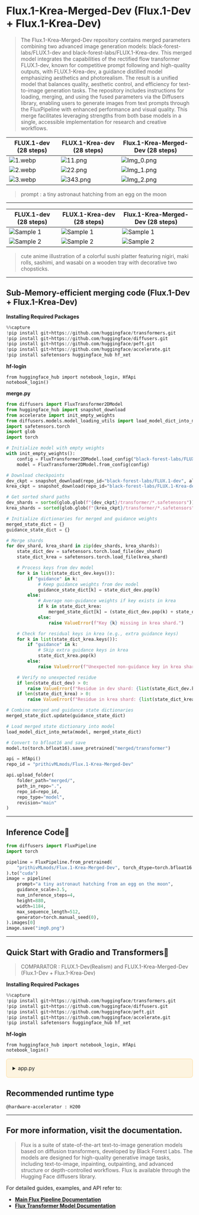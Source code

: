 
# **Flux.1-Krea-Merged-Dev (Flux.1-Dev + Flux.1-Krea-Dev)**

> The Flux.1-Krea-Merged-Dev repository contains merged parameters combining two advanced image generation models: black-forest-labs/FLUX.1-dev and black-forest-labs/FLUX.1-Krea-dev. This merged model integrates the capabilities of the rectified flow transformer FLUX.1-dev, known for competitive prompt following and high-quality outputs, with FLUX.1-Krea-dev, a guidance distilled model emphasizing aesthetics and photorealism. The result is a unified model that balances quality, aesthetic control, and efficiency for text-to-image generation tasks. The repository includes instructions for loading, merging, and using the fused parameters via the Diffusers library, enabling users to generate images from text prompts through the FluxPipeline with enhanced performance and visual quality. This merge facilitates leveraging strengths from both base models in a single, accessible implementation for research and creative workflows.

| FLUX.1-dev (28 steps) | FLUX.1-Krea-dev (28 steps) | **Flux.1-Krea-Merged-Dev (28 steps)** |
|-----------------------|---------------------------|----------------------------------|
| ![1.webp](https://cdn-uploads.huggingface.co/production/uploads/65bb837dbfb878f46c77de4c/zWOpQgGxaC_SYjdmevQ3y.webp) | ![11.png](https://cdn-uploads.huggingface.co/production/uploads/65bb837dbfb878f46c77de4c/YNLGuhlybdrOIsghT-yeP.png) | ![Img_0.png](https://cdn-uploads.huggingface.co/production/uploads/65bb837dbfb878f46c77de4c/3CT_hwrzKIEn4I02qWwkS.png) |
| ![2.webp](https://cdn-uploads.huggingface.co/production/uploads/65bb837dbfb878f46c77de4c/6TzAd5Gl5rtzZy5A7cDbt.webp) | ![22.png](https://cdn-uploads.huggingface.co/production/uploads/65bb837dbfb878f46c77de4c/NV54aLXFPxjWiOSY74W_m.png) | ![Img_1.png](https://cdn-uploads.huggingface.co/production/uploads/65bb837dbfb878f46c77de4c/AqUJQ3A3ewjcLXCb84Ufb.png) |
| ![3.webp](https://cdn-uploads.huggingface.co/production/uploads/65bb837dbfb878f46c77de4c/nqnhwVh0I23v6pGgGEVD6.webp) | ![343.png](https://cdn-uploads.huggingface.co/production/uploads/65bb837dbfb878f46c77de4c/eH5y3zkLDkVy1voEHdm3P.png) | ![Img_2.png](https://cdn-uploads.huggingface.co/production/uploads/65bb837dbfb878f46c77de4c/5jhpXxIfwaPeolYbinoF4.png) |

> prompt : a tiny astronaut hatching from an egg on the moon

---

| FLUX.1-dev (28 steps) | FLUX.1-Krea-dev (28 steps) | Flux.1-Krea-Merged-Dev (28 steps) |
|------------------------|-----------------------------|------------------------------------|
| ![Sample 1](https://cdn-uploads.huggingface.co/production/uploads/65bb837dbfb878f46c77de4c/0jHC3wC-SuZ6QlAyPSc8I.webp) | ![Sample 1](https://cdn-uploads.huggingface.co/production/uploads/65bb837dbfb878f46c77de4c/YqOxPGJpTUxV_0EclDfG4.png) | ![Sample 1](https://cdn-uploads.huggingface.co/production/uploads/65bb837dbfb878f46c77de4c/FMnSGYDrZjLwQ3_KVG10B.png) |
| ![Sample 2](https://cdn-uploads.huggingface.co/production/uploads/65bb837dbfb878f46c77de4c/Ezx2_B--lN_LgENleaknq.webp) | ![Sample 2](https://cdn-uploads.huggingface.co/production/uploads/65bb837dbfb878f46c77de4c/8D5Cr5qtj3Dv1kI0A8_pa.png) | ![Sample 2](https://cdn-uploads.huggingface.co/production/uploads/65bb837dbfb878f46c77de4c/mujudYA5Yvm6x9me-lDBp.png) |

> cute anime illustration of a colorful sushi platter featuring nigiri, maki rolls, sashimi, and wasabi on a wooden tray with decorative two chopsticks.

---

## **Sub-Memory-efficient merging code (Flux.1-Dev + Flux.1-Krea-Dev)**

**Installing Required Packages** 

```py
%%capture
!pip install git+https://github.com/huggingface/transformers.git
!pip install git+https://github.com/huggingface/diffusers.git
!pip install git+https://github.com/huggingface/peft.git
!pip install git+https://github.com/huggingface/accelerate.git
!pip install safetensors huggingface_hub hf_xet
```
**hf-login**

```
from huggingface_hub import notebook_login, HfApi
notebook_login()
```

**merge.py**

```py
from diffusers import FluxTransformer2DModel
from huggingface_hub import snapshot_download
from accelerate import init_empty_weights
from diffusers.models.model_loading_utils import load_model_dict_into_meta
import safetensors.torch
import glob
import torch

# Initialize model with empty weights
with init_empty_weights():
    config = FluxTransformer2DModel.load_config("black-forest-labs/FLUX.1-dev", subfolder="transformer")
    model = FluxTransformer2DModel.from_config(config)

# Download checkpoints
dev_ckpt = snapshot_download(repo_id="black-forest-labs/FLUX.1-dev", allow_patterns="transformer/*")
krea_ckpt = snapshot_download(repo_id="black-forest-labs/FLUX.1-Krea-dev", allow_patterns="transformer/*")

# Get sorted shard paths
dev_shards = sorted(glob.glob(f"{dev_ckpt}/transformer/*.safetensors"))
krea_shards = sorted(glob.glob(f"{krea_ckpt}/transformer/*.safetensors"))

# Initialize dictionaries for merged and guidance weights
merged_state_dict = {}
guidance_state_dict = {}

# Merge shards
for dev_shard, krea_shard in zip(dev_shards, krea_shards):
    state_dict_dev = safetensors.torch.load_file(dev_shard)
    state_dict_krea = safetensors.torch.load_file(krea_shard)

    # Process keys from dev model
    for k in list(state_dict_dev.keys()):
        if "guidance" in k:
            # Keep guidance weights from dev model
            guidance_state_dict[k] = state_dict_dev.pop(k)
        else:
            # Average non-guidance weights if key exists in krea
            if k in state_dict_krea:
                merged_state_dict[k] = (state_dict_dev.pop(k) + state_dict_krea.pop(k)) / 2
            else:
                raise ValueError(f"Key {k} missing in krea shard.")

    # Check for residual keys in krea (e.g., extra guidance keys)
    for k in list(state_dict_krea.keys()):
        if "guidance" in k:
            # Skip extra guidance keys in krea
            state_dict_krea.pop(k)
        else:
            raise ValueError(f"Unexpected non-guidance key in krea shard: {k}")

    # Verify no unexpected residue
    if len(state_dict_dev) > 0:
        raise ValueError(f"Residue in dev shard: {list(state_dict_dev.keys())}")
    if len(state_dict_krea) > 0:
        raise ValueError(f"Residue in krea shard: {list(state_dict_krea.keys())}")

# Combine merged and guidance state dictionaries
merged_state_dict.update(guidance_state_dict)

# Load merged state dictionary into model
load_model_dict_into_meta(model, merged_state_dict)

# Convert to bfloat16 and save
model.to(torch.bfloat16).save_pretrained("merged/transformer")
```


```py
api = HfApi()
repo_id = "prithivMLmods/Flux.1-Krea-Merged-Dev"

api.upload_folder(
    folder_path="merged/",
    path_in_repo=".",
    repo_id=repo_id,
    repo_type="model",
    revision="main"
)
```

---

## Inference Code🧨

```py
from diffusers import FluxPipeline
import torch

pipeline = FluxPipeline.from_pretrained(
    "prithivMLmods/Flux.1-Krea-Merged-Dev", torch_dtype=torch.bfloat16
).to("cuda")
image = pipeline(
    prompt="a tiny astronaut hatching from an egg on the moon",
    guidance_scale=3.5,
    num_inference_steps=4,
    height=880,
    width=1184,
    max_sequence_length=512,
    generator=torch.manual_seed(0),
).images[0]
image.save("img0.png")
```

---

## Quick Start with Gradio and Transformers🤗

> COMPARATOR : FLUX.1-Dev(Realism) and FLUX.1-Krea-Merged-Dev (Flux.1-Dev + Flux.1-Krea-Dev)

**Installing Required Packages** 

```py
%%capture
!pip install git+https://github.com/huggingface/transformers.git
!pip install git+https://github.com/huggingface/diffusers.git
!pip install git+https://github.com/huggingface/peft.git
!pip install git+https://github.com/huggingface/accelerate.git
!pip install safetensors huggingface_hub hf_xet
```

**hf-login**

```
from huggingface_hub import notebook_login, HfApi
notebook_login()
```

<div style="
    background: rgba(255, 193, 61, 0.15);
    padding: 16px;
    border-radius: 6px;
    border: 1px solid rgba(255, 165, 0, 0.3);
    margin: 16px 0;
">

<details>
  <summary>app.py</summary>

```py
import spaces
import gradio as gr
import torch
from PIL import Image
from diffusers import DiffusionPipeline, AutoencoderTiny, AutoencoderKL
import random
import uuid
from typing import Tuple, Union, List, Optional, Any, Dict
import numpy as np
import time
import zipfile
from transformers import CLIPTextModel, CLIPTokenizer, T5EncoderModel, T5TokenizerFast

# Description for the app
DESCRIPTION = """## flux comparator hpc/."""

# Helper functions
def save_image(img):
    unique_name = str(uuid.uuid4()) + ".png"
    img.save(unique_name)
    return unique_name

def randomize_seed_fn(seed: int, randomize_seed: bool) -> int:
    if randomize_seed:
        seed = random.randint(0, MAX_SEED)
    return seed

MAX_SEED = np.iinfo(np.int32).max
MAX_IMAGE_SIZE = 2048

# Load pipelines for both models
# Flux.1-dev-realism
base_model_dev = "black-forest-labs/FLUX.1-dev"
pipe_dev = DiffusionPipeline.from_pretrained(base_model_dev, torch_dtype=torch.bfloat16)
lora_repo = "strangerzonehf/Flux-Super-Realism-LoRA"
trigger_word = "Super Realism"
pipe_dev.load_lora_weights(lora_repo)
pipe_dev.to("cuda")

# Flux.1-krea
dtype = torch.bfloat16
device = "cuda" if torch.cuda.is_available() else "cpu"
taef1 = AutoencoderTiny.from_pretrained("madebyollin/taef1", torch_dtype=dtype).to(device)
good_vae = AutoencoderKL.from_pretrained("prithivMLmods/Flux.1-Krea-Merged-Dev", subfolder="vae", torch_dtype=dtype).to(device)
pipe_krea = DiffusionPipeline.from_pretrained("prithivMLmods/Flux.1-Krea-Merged-Dev", torch_dtype=dtype, vae=taef1).to(device)

# Define the flux_pipe_call_that_returns_an_iterable_of_images for flux.1-krea
@torch.inference_mode()
def flux_pipe_call_that_returns_an_iterable_of_images(
    self,
    prompt: Union[str, List[str]] = None,
    prompt_2: Optional[Union[str, List[str]]] = None,
    height: Optional[int] = None,
    width: Optional[int] = None,
    num_inference_steps: int = 28,
    timesteps: List[int] = None,
    guidance_scale: float = 3.5,
    num_images_per_prompt: Optional[int] = 1,
    generator: Optional[Union[torch.Generator, List[torch.Generator]]] = None,
    latents: Optional[torch.FloatTensor] = None,
    prompt_embeds: Optional[torch.FloatTensor] = None,
    pooled_prompt_embeds: Optional[torch.FloatTensor] = None,
    output_type: Optional[str] = "pil",
    return_dict: bool = True,
    joint_attention_kwargs: Optional[Dict[str, Any]] = None,
    max_sequence_length: int = 512,
    good_vae: Optional[Any] = None,
):
    height = height or self.default_sample_size * self.vae_scale_factor
    width = width or self.default_sample_size * self.vae_scale_factor

    self.check_inputs(
        prompt,
        prompt_2,
        height,
        width,
        prompt_embeds=prompt_embeds,
        pooled_prompt_embeds=pooled_prompt_embeds,
        max_sequence_length=max_sequence_length,
    )

    self._guidance_scale = guidance_scale
    self._joint_attention_kwargs = joint_attention_kwargs
    self._interrupt = False

    batch_size = 1 if isinstance(prompt, str) else len(prompt)
    device = self._execution_device

    lora_scale = joint_attention_kwargs.get("scale", None) if joint_attention_kwargs is not None else None
    prompt_embeds, pooled_prompt_embeds, text_ids = self.encode_prompt(
        prompt=prompt,
        prompt_2=prompt_2,
        prompt_embeds=prompt_embeds,
        pooled_prompt_embeds=pooled_prompt_embeds,
        device=device,
        num_images_per_prompt=num_images_per_prompt,
        max_sequence_length=max_sequence_length,
        lora_scale=lora_scale,
    )

    num_channels_latents = self.transformer.config.in_channels // 4
    latents, latent_image_ids = self.prepare_latents(
        batch_size * num_images_per_prompt,
        num_channels_latents,
        height,
        width,
        prompt_embeds.dtype,
        device,
        generator,
        latents,
    )

    sigmas = np.linspace(1.0, 1 / num_inference_steps, num_inference_steps)
    image_seq_len = latents.shape[1]
    mu = calculate_shift(
        image_seq_len,
        self.scheduler.config.base_image_seq_len,
        self.scheduler.config.max_image_seq_len,
        self.scheduler.config.base_shift,
        self.scheduler.config.max_shift,
    )
    timesteps, num_inference_steps = retrieve_timesteps(
        self.scheduler,
        num_inference_steps,
        device,
        timesteps,
        sigmas,
        mu=mu,
    )
    self._num_timesteps = len(timesteps)

    guidance = torch.full([1], guidance_scale, device=device, dtype=torch.float32).expand(latents.shape[0]) if self.transformer.config.guidance_embeds else None

    for i, t in enumerate(timesteps):
        if self.interrupt:
            continue

        timestep = t.expand(latents.shape[0]).to(latents.dtype)

        noise_pred = self.transformer(
            hidden_states=latents,
            timestep=timestep / 1000,
            guidance=guidance,
            pooled_projections=pooled_prompt_embeds,
            encoder_hidden_states=prompt_embeds,
            txt_ids=text_ids,
            img_ids=latent_image_ids,
            joint_attention_kwargs=self.joint_attention_kwargs,
            return_dict=False,
        )[0]

        latents_for_image = self._unpack_latents(latents, height, width, self.vae_scale_factor)
        latents_for_image = (latents_for_image / self.vae.config.scaling_factor) + self.vae.config.shift_factor
        image = self.vae.decode(latents_for_image, return_dict=False)[0]
        yield self.image_processor.postprocess(image, output_type=output_type)[0]
        
        latents = self.scheduler.step(noise_pred, t, latents, return_dict=False)[0]
        torch.cuda.empty_cache()

    latents = self._unpack_latents(latents, height, width, self.vae_scale_factor)
    latents = (latents / good_vae.config.scaling_factor) + good_vae.config.shift_factor
    image = good_vae.decode(latents, return_dict=False)[0]
    self.maybe_free_model_hooks()
    torch.cuda.empty_cache()
    yield self.image_processor.postprocess(image, output_type=output_type)[0]

pipe_krea.flux_pipe_call_that_returns_an_iterable_of_images = flux_pipe_call_that_returns_an_iterable_of_images.__get__(pipe_krea)

# Helper functions for flux.1-krea
def calculate_shift(
    image_seq_len,
    base_seq_len: int = 256,
    max_seq_len: int = 4096,
    base_shift: float = 0.5,
    max_shift: float = 1.16,
):
    m = (max_shift - base_shift) / (max_seq_len - base_seq_len)
    b = base_shift - m * base_seq_len
    mu = image_seq_len * m + b
    return mu

def retrieve_timesteps(
    scheduler,
    num_inference_steps: Optional[int] = None,
    device: Optional[Union[str, torch.device]] = None,
    timesteps: Optional[List[int]] = None,
    sigmas: Optional[List[float]] = None,
    **kwargs,
):
    if timesteps is not None and sigmas is not None:
        raise ValueError("Only one of `timesteps` or `sigmas` can be passed.")
    if timesteps is not None:
        scheduler.set_timesteps(timesteps=timesteps, device=device, **kwargs)
        timesteps = scheduler.timesteps
        num_inference_steps = len(timesteps)
    elif sigmas is not None:
        scheduler.set_timesteps(sigmas=sigmas, device=device, **kwargs)
        timesteps = scheduler.timesteps
        num_inference_steps = len(timesteps)
    else:
        scheduler.set_timesteps(num_inference_steps, device=device, **kwargs)
        timesteps = scheduler.timesteps
    return timesteps, num_inference_steps

# Styles for flux.1-dev-realism
style_list = [
    {"name": "3840 x 2160", "prompt": "hyper-realistic 8K image of {prompt}. ultra-detailed, lifelike, high-resolution, sharp, vibrant colors, photorealistic", "negative_prompt": ""},
    {"name": "2560 x 1440", "prompt": "hyper-realistic 4K image of {prompt}. ultra-detailed, lifelike, high-resolution, sharp, vibrant colors, photorealistic", "negative_prompt": ""},
    {"name": "HD+", "prompt": "hyper-realistic 2K image of {prompt}. ultra-detailed, lifelike, high-resolution, sharp, vibrant colors, photorealistic", "negative_prompt": ""},
    {"name": "Style Zero", "prompt": "{prompt}", "negative_prompt": ""},
]

styles = {k["name"]: (k["prompt"], k["negative_prompt"]) for k in style_list}
DEFAULT_STYLE_NAME = "3840 x 2160"
STYLE_NAMES = list(styles.keys())

def apply_style(style_name: str, positive: str) -> Tuple[str, str]:
    p, n = styles.get(style_name, styles[DEFAULT_STYLE_NAME])
    return p.replace("{prompt}", positive), n

# Generation function for flux.1-dev-realism
@spaces.GPU
def generate_dev(
    prompt: str,
    negative_prompt: str = "",
    use_negative_prompt: bool = False,
    seed: int = 0,
    width: int = 1024,
    height: int = 1024,
    guidance_scale: float = 3,
    randomize_seed: bool = False,
    style_name: str = DEFAULT_STYLE_NAME,
    num_inference_steps: int = 30,
    num_images: int = 1,
    zip_images: bool = False,
    progress=gr.Progress(track_tqdm=True),
):
    positive_prompt, style_negative_prompt = apply_style(style_name, prompt)
    
    if use_negative_prompt:
        final_negative_prompt = style_negative_prompt + " " + negative_prompt
    else:
        final_negative_prompt = style_negative_prompt
    
    final_negative_prompt = final_negative_prompt.strip()
    
    if trigger_word:
        positive_prompt = f"{trigger_word} {positive_prompt}"
    
    seed = int(randomize_seed_fn(seed, randomize_seed))
    generator = torch.Generator(device="cuda").manual_seed(seed)
    
    start_time = time.time()
    
    images = pipe_dev(
        prompt=positive_prompt,
        negative_prompt=final_negative_prompt if final_negative_prompt else None,
        width=width,
        height=height,
        guidance_scale=guidance_scale,
        num_inference_steps=num_inference_steps,
        num_images_per_prompt=num_images,
        generator=generator,
        output_type="pil",
    ).images
    
    end_time = time.time()
    duration = end_time - start_time
    
    image_paths = [save_image(img) for img in images]
    
    zip_path = None
    if zip_images:
        zip_name = str(uuid.uuid4()) + ".zip"
        with zipfile.ZipFile(zip_name, 'w') as zipf:
            for i, img_path in enumerate(image_paths):
                zipf.write(img_path, arcname=f"Img_{i}.png")
        zip_path = zip_name
    
    return image_paths, seed, f"{duration:.2f}", zip_path

# Generation function for flux.1-krea
@spaces.GPU
def generate_krea(
    prompt: str,
    seed: int = 0,
    width: int = 1024,
    height: int = 1024,
    guidance_scale: float = 4.5,
    randomize_seed: bool = False,
    num_inference_steps: int = 28,
    num_images: int = 1,
    zip_images: bool = False,
    progress=gr.Progress(track_tqdm=True),
):
    if randomize_seed:
        seed = random.randint(0, MAX_SEED)
    generator = torch.Generator().manual_seed(seed)
    
    start_time = time.time()
    
    images = []
    for _ in range(num_images):
        final_img = list(pipe_krea.flux_pipe_call_that_returns_an_iterable_of_images(
            prompt=prompt,
            guidance_scale=guidance_scale,
            num_inference_steps=num_inference_steps,
            width=width,
            height=height,
            generator=generator,
            output_type="pil",
            good_vae=good_vae,
        ))[-1]  # Take the final image only
        images.append(final_img)
    
    end_time = time.time()
    duration = end_time - start_time
    
    image_paths = [save_image(img) for img in images]
    
    zip_path = None
    if zip_images:
        zip_name = str(uuid.uuid4()) + ".zip"
        with zipfile.ZipFile(zip_name, 'w') as zipf:
            for i, img_path in enumerate(image_paths):
                zipf.write(img_path, arcname=f"Img_{i}.png")
        zip_path = zip_name
    
    return image_paths, seed, f"{duration:.2f}", zip_path

# Main generation function to handle model choice
@spaces.GPU
def generate(
    model_choice: str,
    prompt: str,
    negative_prompt: str = "",
    use_negative_prompt: bool = False,
    seed: int = 0,
    width: int = 1024,
    height: int = 1024,
    guidance_scale: float = 3,
    randomize_seed: bool = False,
    style_name: str = DEFAULT_STYLE_NAME,
    num_inference_steps: int = 30,
    num_images: int = 1,
    zip_images: bool = False,
    progress=gr.Progress(track_tqdm=True),
):
    if model_choice == "flux.1-dev-realism":
        return generate_dev(
            prompt=prompt,
            negative_prompt=negative_prompt,
            use_negative_prompt=use_negative_prompt,
            seed=seed,
            width=width,
            height=height,
            guidance_scale=guidance_scale,
            randomize_seed=randomize_seed,
            style_name=style_name,
            num_inference_steps=num_inference_steps,
            num_images=num_images,
            zip_images=zip_images,
            progress=progress,
        )
    elif model_choice == "flux.1-krea-merged-dev":
        return generate_krea(
            prompt=prompt,
            seed=seed,
            width=width,
            height=height,
            guidance_scale=guidance_scale,
            randomize_seed=randomize_seed,
            num_inference_steps=num_inference_steps,
            num_images=num_images,
            zip_images=zip_images,
            progress=progress,
        )
    else:
        raise ValueError("Invalid model choice")

# Examples (tailored for flux.1-dev-realism)
examples = [
    "An attractive young woman with blue eyes lying face down on the bed, in the style of animated gifs, light white and light amber, jagged edges, the snapshot aesthetic, timeless beauty, goosepunk, sunrays shine upon it --no freckles --chaos 65 --ar 1:2 --profile yruxpc2 --stylize 750 --v 6.1",
    "Headshot of handsome young man, wearing dark gray sweater with buttons and big shawl collar, brown hair and short beard, serious look on his face, black background, soft studio lighting, portrait photography --ar 85:128 --v 6.0 --style",
    "Purple Dreamy, a medium-angle shot of a young woman with long brown hair, wearing a pair of eye-level glasses, stands in front of a backdrop of purple and white lights.",
    "High-resolution photograph, woman, UHD, photorealistic, shot on a Sony A7III --chaos 20 --ar 1:2 --style raw --stylize 250"
]

css = '''
.gradio-container {
    max-width: 590px !important;
    margin: 0 auto !important;
}
h1 {
    text-align: center;
}
footer {
    visibility: hidden;
}
'''

# Gradio interface
with gr.Blocks(css=css, theme="bethecloud/storj_theme") as demo:
    gr.Markdown(DESCRIPTION)
    with gr.Row():
        prompt = gr.Text(
            label="Prompt",
            show_label=False,
            max_lines=1,
            placeholder="Enter your prompt",
            container=False,
        )
        run_button = gr.Button("Run", scale=0, variant="primary")
    result = gr.Gallery(label="Result", columns=1, show_label=False, preview=True)
    
    with gr.Row():
    # Model choice radio button above additional options
        model_choice = gr.Radio(
            choices=["flux.1-krea-merged-dev", "flux.1-dev-realism"],
            label="Select Model",
            value="flux.1-krea-merged-dev"
        )
    
    with gr.Accordion("Additional Options", open=False):
        style_selection = gr.Dropdown(
            label="Quality Style (for flux.1-dev-realism only)",
            choices=STYLE_NAMES,
            value=DEFAULT_STYLE_NAME,
            interactive=True,
        )
        use_negative_prompt = gr.Checkbox(label="Use negative prompt (for flux.1-dev-realism only)", value=False)
        negative_prompt = gr.Text(
            label="Negative prompt",
            max_lines=1,
            placeholder="Enter a negative prompt",
            visible=False,
        )
        seed = gr.Slider(
            label="Seed",
            minimum=0,
            maximum=MAX_SEED,
            step=1,
            value=0,
        )
        randomize_seed = gr.Checkbox(label="Randomize seed", value=True)
        with gr.Row():
            width = gr.Slider(
                label="Width",
                minimum=512,
                maximum=2048,
                step=64,
                value=1024,
            )
            height = gr.Slider(
                label="Height",
                minimum=512,
                maximum=2048,
                step=64,
                value=1024,
            )
        guidance_scale = gr.Slider(
            label="Guidance Scale",
            minimum=0.1,
            maximum=20.0,
            step=0.1,
            value=3.5,
        )
        num_inference_steps = gr.Slider(
            label="Number of inference steps",
            minimum=1,
            maximum=40,
            step=1,
            value=28,
        )
        num_images = gr.Slider(
            label="Number of images",
            minimum=1,
            maximum=5,
            step=1,
            value=1,
        )
        zip_images = gr.Checkbox(label="Zip generated images", value=False)
        
        gr.Markdown("### Output Information")
        seed_display = gr.Textbox(label="Seed used", interactive=False)
        generation_time = gr.Textbox(label="Generation time (seconds)", interactive=False)
        zip_file = gr.File(label="Download ZIP")

    gr.Examples(
        examples=examples,
        inputs=prompt,
        outputs=[result, seed_display, generation_time, zip_file],
        fn=generate,
        cache_examples=False,
    )

    use_negative_prompt.change(
        fn=lambda x: gr.update(visible=x),
        inputs=use_negative_prompt,
        outputs=negative_prompt,
        api_name=False,
    )

    gr.on(
        triggers=[
            prompt.submit,
            run_button.click,
        ],
        fn=generate,
        inputs=[
            model_choice,
            prompt,
            negative_prompt,
            use_negative_prompt,
            seed,
            width,
            height,
            guidance_scale,
            randomize_seed,
            style_selection,
            num_inference_steps,
            num_images,
            zip_images,
        ],
        outputs=[result, seed_display, generation_time, zip_file],
        api_name="run",
    )

if __name__ == "__main__":
    demo.queue(max_size=30).launch(mcp_server=True, ssr_mode=False, show_error=True)
```    

</details>

</div>

## Recommended runtime type

`@hardware-accelerator : H200`

---

## For more information, visit the documentation.

> Flux is a suite of state-of-the-art text-to-image generation models based on diffusion transformers, developed by Black Forest Labs. The models are designed for high-quality generative image tasks, including text-to-image, inpainting, outpainting, and advanced structure or depth-controlled workflows. Flux is available through the Hugging Face diffusers library.

For detailed guides, examples, and API refer to:
- **[Main Flux Pipeline Documentation](https://huggingface.co/docs/diffusers/main/en/api/pipelines/flux)**
- **[Flux Transformer Model Documentation](https://huggingface.co/docs/diffusers/main/en/api/models/flux_transformer)**
